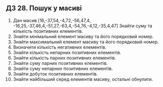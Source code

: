 ## ДЗ 28. Пошук у масиві
1. Дан масив [16,-37,54,-4,72,-56,47,4, -16,25,-37,46,4,-51,27,-63,4,-54,76,-4,12,-35,4,47] Знайти суму та кількість позитивних елементів.
2. Знайти мінімальний елемент масиву та його порядковий номер. 
3. Знайти максимальний елемент масиву та його порядковий номер. 
4. Визначити кількість негативних елементів. 
5. Знайти кількість непарних позитивних елементів. 
6. Знайти кількість парних позитивних елементів. 
7. Знайти суму парних позитивних елементів. 
8. Знайти суму непарних позитивних елементів. 
9. Знайти добуток позитивних елементів. 
10. Знайти найбільший серед елементів масиву, остальні обнулити.